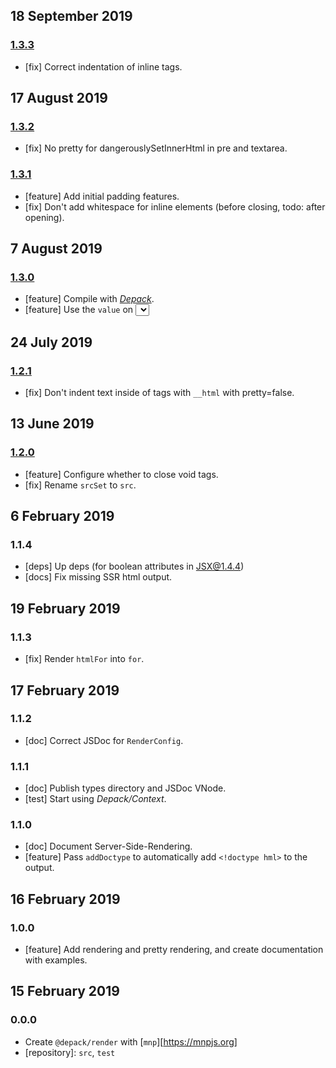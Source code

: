 ## 18 September 2019

### [1.3.3](https://github.com/dpck/render/compare/v1.3.2...v1.3.3)

- [fix] Correct indentation of inline tags.

## 17 August 2019

### [1.3.2](https://github.com/dpck/render/compare/v1.3.1...v1.3.2)

- [fix] No pretty for dangerouslySetInnerHtml in pre and textarea.

### [1.3.1](https://github.com/dpck/render/compare/v1.3.0...v1.3.1)

- [feature] Add initial padding features.
- [fix] Don't add whitespace for inline elements (before closing, todo: after opening).

## 7 August 2019

### [1.3.0](https://github.com/dpck/render/compare/v1.2.1...v1.3.0)

- [feature] Compile with [_Depack_](https://compiler.page).
- [feature] Use the `value` on _<select>_ elements to select an option.

## 24 July 2019

### [1.2.1](https://github.com/dpck/render/compare/v1.2.0...v1.2.1)

- [fix] Don't indent text inside of tags with `__html` with pretty=false.

## 13 June 2019

### [1.2.0](https://github.com/dpck/render/compare/v1.1.4...v1.2.0)

- [feature] Configure whether to close void tags.
- [fix] Rename `srcSet` to `src`.

## 6 February 2019

### 1.1.4

- [deps] Up deps (for boolean attributes in JSX@1.4.4)
- [docs] Fix missing SSR html output.

## 19 February 2019

### 1.1.3

- [fix] Render `htmlFor` into `for`.

## 17 February 2019

### 1.1.2

- [doc] Correct JSDoc for `RenderConfig`.

### 1.1.1

- [doc] Publish types directory and JSDoc VNode.
- [test] Start using _Depack/Context_.

### 1.1.0

- [doc] Document Server-Side-Rendering.
- [feature] Pass `addDoctype` to automatically add `<!doctype hml>` to the output.

## 16 February 2019

### 1.0.0

- [feature] Add rendering and pretty rendering, and create documentation with examples.

## 15 February 2019

### 0.0.0

- Create `@depack/render` with [`mnp`][https://mnpjs.org]
- [repository]: `src`, `test`
